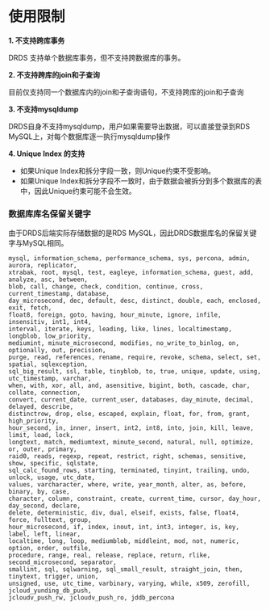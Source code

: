 # 使用限制
**1. 不支持跨库事务**

DRDS 支持单个数据库事务，但不支持跨数据库的事务。

**2. 不支持跨库的join和子查询**

目前仅支持同一个数据库内的join和子查询语句，不支持跨库的join和子查询

**3. 不支持mysqldump**

DRDS自身不支持mysqldump，用户如果需要导出数据，可以直接登录到RDS MySQL上，对每个数据库逐一执行mysqldump操作

**4. Unique Index 的支持**
- 如果Unique Index和拆分字段一致，则Unique约束不受影响。
- 如果Unique Index和拆分字段不一致时，由于数据会被拆分到多个数据库的表中，因此Unique约束可能不会生效。 


### 数据库库名保留关键字
由于DRDS后端实际存储数据的是RDS MySQL，因此DRDS数据库名的保留关键字与MySQL相同。

```
mysql, information_schema, performance_schema, sys, percona, admin, aurora, replicator, 
xtrabak, root, mysql, test, eagleye, information_schema, guest, add, analyze, asc, between, 
blob, call, change, check, condition, continue, cross, current_timestamp, database, 
day_microsecond, dec, default, desc, distinct, double, each, enclosed, exit, fetch, 
float8, foreign, goto, having, hour_minute, ignore, infile, insensitiv, int1, int4, 
interval, iterate, keys, leading, like, lines, localtimestamp, longblob, low_priority, 
mediumint, minute_microsecond, modifies, no_write_to_binlog, on, optionally, out, precision, 
purge, read, references, rename, require, revoke, schema, select, set, spatial, sqlexception, 
sql_big_result, ssl, table, tinyblob, to, true, unique, update, using, utc_timestamp, varchar,
when, with, xor, all, and, asensitive, bigint, both, cascade, char, collate, connection, 
convert, current_date, current_user, databases, day_minute, decimal, delayed, describe, 
distinctrow, drop, else, escaped, explain, float, for, from, grant, high_priority, 
hour_second, in, inner, insert, int2, int8, into, join, kill, leave, limit, load, lock, 
longtext, match, mediumtext, minute_second, natural, null, optimize, or, outer, primary, 
raid0, reads, regexp, repeat, restrict, right, schemas, sensitive, show, specific, sqlstate, 
sql_calc_found_rows, starting, terminated, tinyint, trailing, undo, unlock, usage, utc_date, 
values, varcharacter, where, write, year_month, alter, as, before, binary, by, case, 
character, column, constraint, create, current_time, cursor, day_hour, day_second, declare, 
delete, deterministic, div, dual, elseif, exists, false, float4, force, fulltext, group, 
hour_microsecond, if, index, inout, int, int3, integer, is, key, label, left, linear, 
localtime, long, loop, mediumblob, middleint, mod, not, numeric, option, order, outfile, 
procedure, range, real, release, replace, return, rlike, second_microsecond, separator, 
smallint, sql, sqlwarning, sql_small_result, straight_join, then, tinytext, trigger, union, 
unsigned, use, utc_time, varbinary, varying, while, x509, zerofill, jcloud_yunding_db_push, 
jcloudv_push_rw, jcloudv_push_ro, jddb_percona
```

